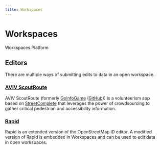 ```yaml
---
title: Workspaces
---
```


# Workspaces

Workspaces Platform

## Editors

There are multiple ways of submitting edits to data in an open workspace.

### [AVIV ScoutRoute](aviv-scoutroute/index.md)

AVIV ScoutRoute (formerly [GoInfoGame](https://tcat.cs.washington.edu/goinfogame-app/) ([GitHub](https://github.com/OpenSidewalks/GoInfoGame))) is a volunteerism app based on [StreetComplete](https://github.com/streetcomplete/StreetComplete) that leverages the power of crowdsourcing to gather critical pedestrian and accessibility information.

### [Rapid](rapid/index.md)

Rapid is an extended version of the OpenStreetMap iD editor. A modified version of Rapid is embedded in Workspaces and can be used to edit data in open workspaces.
